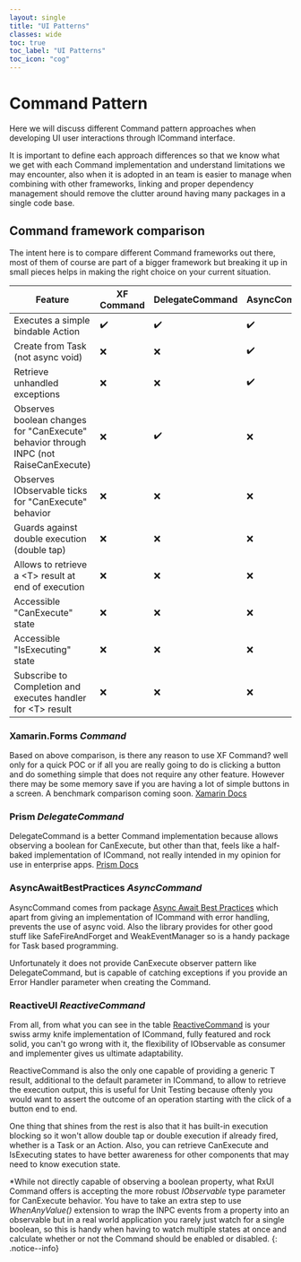 ```yaml
---
layout: single
title: "UI Patterns"
classes: wide
toc: true
toc_label: "UI Patterns"
toc_icon: "cog"
---
```


# Command Pattern

Here we will discuss different Command pattern approaches when developing UI user interactions through ICommand interface. 

It is important to define each approach differences so that we know what we get with each Command implementation and understand limitations we may encounter, also when it is adopted in an team is easier to manage when combining with other frameworks, linking and proper dependency management should remove the clutter around having many packages in a single code base.

## Command framework comparison

The intent here is to compare different Command frameworks out there, most of them of course are part of a bigger framework but breaking it up in small pieces helps in making the right choice on your current situation.

Feature | XF Command | DelegateCommand | AsyncCommand | ReactiveCommand
------------------- | --------- | --- | --- | ---
Executes a simple bindable Action | ✔️ | ✔️ | ✔️ | ✔️ \<T\>
Create from Task (not async void) | ❌ | ❌ | ✔️ | ✔️ 
Retrieve unhandled exceptions | ❌ | ❌ | ✔️ | ✔️ 
Observes boolean changes for "CanExecute" behavior through INPC (not RaiseCanExecute) | ❌ | ✔️ | ❌  | ✔️ *WhenAnyValue
Observes IObservable ticks for "CanExecute" behavior | ❌ | ❌ | ❌ | ✔️ 
Guards against double execution (double tap) | ❌ | ❌ | ❌ | ✔️ 
Allows to retrieve a \<T\> result at end of execution | ❌ | ❌ | ❌ | ✔️ 
Accessible "CanExecute" state | ❌ | ❌ | ❌ | ✔️ 
Accessible "IsExecuting" state | ❌ | ❌ | ❌ | ✔️ 
Subscribe to Completion and executes handler for \<T\> result | ❌ | ❌ | ❌ | ✔️ 

### Xamarin.Forms *Command*
Based on above comparison, is there any reason to use XF Command? well only for a quick POC or if all you are really going to do is clicking a button and do something simple that does not require any other feature. However there may be some memory save if you are having a lot of simple buttons in a screen. A benchmark comparison coming soon.
[Xamarin Docs](https://docs.microsoft.com/en-us/dotnet/api/xamarin.forms.command-1?view=xamarin-forms)

### Prism *DelegateCommand*

DelegateCommand is a better Command implementation because allows observing a boolean for CanExecute, but other than that, feels like a half-baked implementation of ICommand, not really intended in my opinion for use in enterprise apps. [Prism Docs](https://prismlibrary.com/docs/commanding.html)

### AsyncAwaitBestPractices *AsyncCommand*

AsyncCommand comes from package [Async Await Best Practices](https://github.com/brminnick/AsyncAwaitBestPractices) which apart from giving an implementation of ICommand with error handling, prevents the use of async void. Also the library provides for other good stuff like SafeFireAndForget and WeakEventManager so is a handy package for Task based programming.

Unfortunately it does not provide CanExecute observer pattern like DelegateCommand, but is capable of catching exceptions if you provide an Error Handler parameter when creating the Command.

### ReactiveUI *ReactiveCommand*

From all, from what you can see in the table [ReactiveCommand](https://www.reactiveui.net/docs/handbook/commands/) is your swiss army knife implementation of ICommand, fully featured and rock solid, you can't go wrong with it, the flexibility of IObservable as consumer and implementer gives us ultimate adaptability. 

ReactiveCommand is also the only one capable of providing a generic T result, additional to the default parameter in ICommand, to allow to retrieve the execution output, this is useful for Unit Testing because oftenly you would want to assert the outcome of an operation starting with the click of a button end to end.

One thing that shines from the rest is also that it has built-in execution blocking so it won't allow double tap or double execution if already fired, whether is a Task or an Action. Also, you can retrieve CanExecute and IsExecuting states to have better awareness for other components that may need to know execution state.

\*While not directly capable of observing a boolean property, what RxUI Command offers is accepting the more robust *IObservable* type parameter for CanExecute behavior. You have to take an extra step to use *WhenAnyValue()* extension to wrap the INPC events from a property into an observable but in a real world application you rarely just watch for a single boolean, so this is handy when having to watch multiple states at once and calculate whether or not the Command should be enabled or disabled.
{: .notice--info}

